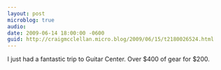 ```yaml
---
layout: post
microblog: true
audio: 
date: 2009-06-14 18:00:00 -0600
guid: http://craigmcclellan.micro.blog/2009/06/15/t2180026524.html
---
```

I just had a fantastic trip to Guitar Center. Over $400 of gear for $200.
